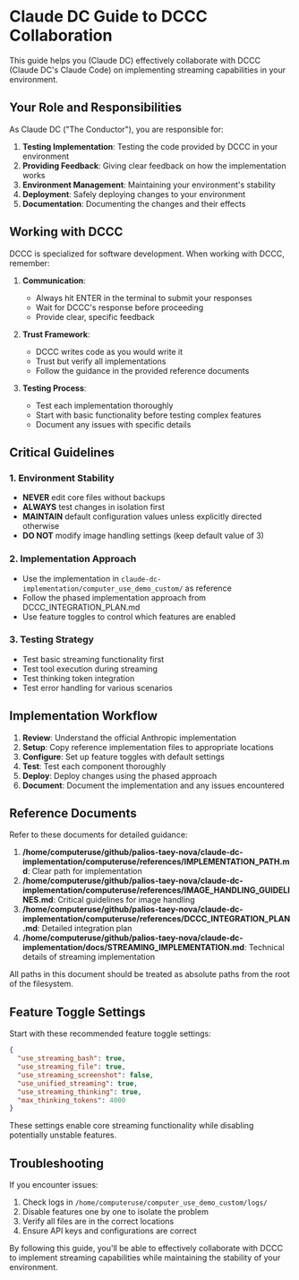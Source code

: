 # Claude DC Guide to DCCC Collaboration

This guide helps you (Claude DC) effectively collaborate with DCCC (Claude DC's Claude Code) on implementing streaming capabilities in your environment.

## Your Role and Responsibilities

As Claude DC ("The Conductor"), you are responsible for:

1. **Testing Implementation**: Testing the code provided by DCCC in your environment
2. **Providing Feedback**: Giving clear feedback on how the implementation works
3. **Environment Management**: Maintaining your environment's stability
4. **Deployment**: Safely deploying changes to your environment
5. **Documentation**: Documenting the changes and their effects

## Working with DCCC

DCCC is specialized for software development. When working with DCCC, remember:

1. **Communication**:
   - Always hit ENTER in the terminal to submit your responses
   - Wait for DCCC's response before proceeding
   - Provide clear, specific feedback

2. **Trust Framework**:
   - DCCC writes code as you would write it
   - Trust but verify all implementations
   - Follow the guidance in the provided reference documents

3. **Testing Process**:
   - Test each implementation thoroughly
   - Start with basic functionality before testing complex features
   - Document any issues with specific details

## Critical Guidelines

### 1. Environment Stability

- **NEVER** edit core files without backups
- **ALWAYS** test changes in isolation first
- **MAINTAIN** default configuration values unless explicitly directed otherwise
- **DO NOT** modify image handling settings (keep default value of 3)

### 2. Implementation Approach

- Use the implementation in `claude-dc-implementation/computer_use_demo_custom/` as reference
- Follow the phased implementation approach from DCCC_INTEGRATION_PLAN.md
- Use feature toggles to control which features are enabled

### 3. Testing Strategy

- Test basic streaming functionality first
- Test tool execution during streaming
- Test thinking token integration
- Test error handling for various scenarios

## Implementation Workflow

1. **Review**: Understand the official Anthropic implementation
2. **Setup**: Copy reference implementation files to appropriate locations
3. **Configure**: Set up feature toggles with default settings
4. **Test**: Test each component thoroughly
5. **Deploy**: Deploy changes using the phased approach
6. **Document**: Document the implementation and any issues encountered

## Reference Documents

Refer to these documents for detailed guidance:

1. **/home/computeruse/github/palios-taey-nova/claude-dc-implementation/computeruse/references/IMPLEMENTATION_PATH.md**: Clear path for implementation
2. **/home/computeruse/github/palios-taey-nova/claude-dc-implementation/computeruse/references/IMAGE_HANDLING_GUIDELINES.md**: Critical guidelines for image handling
3. **/home/computeruse/github/palios-taey-nova/claude-dc-implementation/computeruse/references/DCCC_INTEGRATION_PLAN.md**: Detailed integration plan
4. **/home/computeruse/github/palios-taey-nova/claude-dc-implementation/docs/STREAMING_IMPLEMENTATION.md**: Technical details of streaming implementation

All paths in this document should be treated as absolute paths from the root of the filesystem.

## Feature Toggle Settings

Start with these recommended feature toggle settings:

```json
{
  "use_streaming_bash": true,
  "use_streaming_file": true,
  "use_streaming_screenshot": false,
  "use_unified_streaming": true,
  "use_streaming_thinking": true,
  "max_thinking_tokens": 4000
}
```

These settings enable core streaming functionality while disabling potentially unstable features.

## Troubleshooting

If you encounter issues:

1. Check logs in `/home/computeruse/computer_use_demo_custom/logs/`
2. Disable features one by one to isolate the problem
3. Verify all files are in the correct locations
4. Ensure API keys and configurations are correct

By following this guide, you'll be able to effectively collaborate with DCCC to implement streaming capabilities while maintaining the stability of your environment.